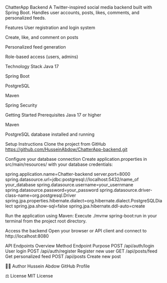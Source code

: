 
ChatterApp Backend
A Twitter-inspired social media backend built with Spring Boot. Handles user accounts, posts, likes, comments, and personalized feeds.

 Features
User registration and login system

Create, like, and comment on posts

Personalized feed generation

Role-based access (users, admins)

 Technology Stack
Java 17

Spring Boot

PostgreSQL

Maven

Spring Security

 Getting Started
Prerequisites
Java 17 or higher

Maven

PostgreSQL database installed and running

Setup Instructions
Clone the project from GitHub
https://github.com/HusseinAbdow/ChatterApp-backend.git

Configure your database connection
Create application.properties in src/main/resources/ with your database credentials:

spring.application.name=Chatter-backend
server.port=8000
spring.datasource.url=jdbc:postgresql://localhost:5432/name_of your_database
spring.datasource.username=your_usernmane
spring.datasource.password=your_password
spring.datasource.driver-class-name=org.postgresql.Driver
spring.jpa.properties.hibernate.dialect=org.hibernate.dialect.PostgreSQLDialect
spring.jpa.show-sql=false
spring.jpa.hibernate.ddl-auto=create




Run the application using Maven:
Execute ./mvnw spring-boot:run in your terminal from the project root directory.

Access the backend
Open your browser or API client and connect to http://localhost:8080

API Endpoints Overview
Method	Endpoint	Purpose
POST	/api/auth/login	User login
POST	/api/auth/register	Register new user
GET	/api/posts/feed	Get personalized feed
POST	/api/posts	Create new post

👨‍💻 Author
Hussein Abdow
GitHub Profile

⚖️ License
MIT License
